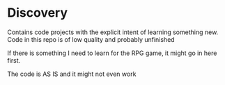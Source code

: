 # Discovery

Contains code projects with the explicit intent of learning something new. Code in this repo is of low quality and probably unfinished

If there is something I need to learn for the RPG game, it might go in here first.

The code is AS IS and it might not even work
